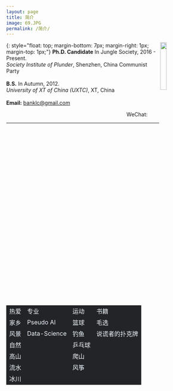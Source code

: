 ```yaml
---
layout: page
title: 简介
image: 69.JPG
permalink: /简介/
---
```


<img src="https://s3.ax1x.com/2020/12/23/rsXKYD.jpg" align="right" width="18%">{: style="float: top; margin-bottom: 7px; margin-right: 1px; margin-top: 1px;"}
**Ph.D. Candidate** In Jungle Society, 2016 - Present.<br>
*Society Institute of Plunder*, Shenzhen, China Communist Party <br><br>
**B.S.** In Autumn,  2012. <br>
*University of XT of China (UXTC)*, XT, China <br><br>
**Email:** banklc@gmail.com <br>
<p align="right"> &nbsp; WeChat: &nbsp;&nbsp;&nbsp;&nbsp;&nbsp;&nbsp;&nbsp;</p>
  
---
<div>
<table frame=void border=0 align=center style="color:aliceblue;">
    <tr><td bgcolor="#232428" border=0>热爱</td><td bgcolor="#232428">专业</td><td bgcolor="#232428">运动</td><td bgcolor="#232428">书籍</td></tr>
    <tr><td bgcolor="#232428" border=0 >家乡</td><td bgcolor="#232428">Pseudo AI</td><td bgcolor="#232428">篮球</td><td bgcolor="#232428">毛选</td></tr>
    <tr><td bgcolor="#232428" border=0 >风景</td><td bgcolor="#232428">Data-Science</td><td bgcolor="#232428">钓鱼</td><td bgcolor="#232428">说谎者的扑克牌</td></tr>
    <tr><td bgcolor="#232428">自然</td><td bgcolor="#232428"> </td><td bgcolor="#232428">乒乓球</td><td bgcolor="#232428"> </td></tr>
    <tr><td bgcolor="#232428">高山</td><td bgcolor="#232428"> </td><td bgcolor="#232428">爬山</td><td bgcolor="#232428"> </td></tr>
    <tr><td bgcolor="#232428">流水</td><td bgcolor="#232428"> </td><td bgcolor="#232428">风筝</td><td bgcolor="#232428"> </td></tr>
    <tr><td bgcolor="#232428">冰川</td><td bgcolor="#232428"> </td><td bgcolor="#232428"> </td><td bgcolor="#232428"> </td></tr> 
</table>
</div>
